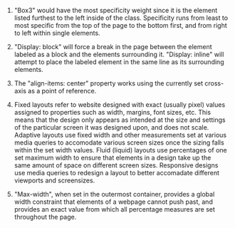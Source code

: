 1. "Box3" would have the most specificity weight since it is the element listed furthest to the left inside of the class. Specificity runs from least to most specific from the top of the page to the bottom first, and from right to left within single elements.

2. "Display: block" will force a break in the page between the element labeled as a block and the elements surrounding it. "Display: inline" will attempt to place the labeled element in the same line as its surrounding elements.

3. The "align-items: center" property works using the currently set cross-axis as a point of reference.

4. Fixed layouts refer to website designed with exact (usually pixel) values assigned to properties such as width, margins, font sizes, etc. This means that the design only appears as intended at the size and settings of the particular screen it was designed upon, and does not scale. Adaptive layouts use fixed width and other measurements set at various media queries to accomodate various screen sizes once the sizing falls within the set width values. Fluid (liquid) layouts use percentages of one set maximum width to ensure that elements in a design take up the same amount of space on different screen sizes. Responsive designs use media queries to redesign a layout to better accomadate different viewports and screensizes. 

5. "Max-width", when set in the outermost container, provides a global width constraint that elements of a webpage cannot push past, and provides an exact value from which all percentage measures are set throughout the page.  